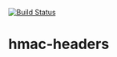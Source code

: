 [![Build Status](https://travis-ci.org/guardian/hmac-headers.svg?branch=master)](https://travis-ci.org/guardian/hmac-headers)

# hmac-headers
